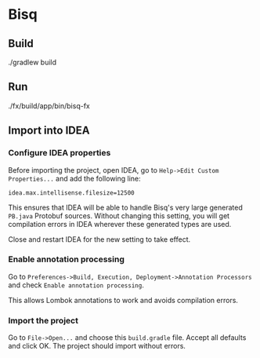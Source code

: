 # Bisq

## Build

./gradlew build

## Run

./fx/build/app/bin/bisq-fx

## Import into IDEA

### Configure IDEA properties

Before importing the project, open IDEA, go to `Help->Edit Custom Properties...` and add the following line:

    idea.max.intellisense.filesize=12500

This ensures that IDEA will be able to handle Bisq's very large generated `PB.java` Protobuf sources. Without changing this setting, you will get compilation errors in IDEA wherever these generated types are used.

Close and restart IDEA for the new setting to take effect.

### Enable annotation processing

Go to `Preferences->Build, Execution, Deployment->Annotation Processors` and check `Enable annotation processing`.

This allows Lombok annotations to work and avoids compilation errors.

### Import the project

Go to `File->Open...` and choose this `build.gradle` file. Accept all defaults and click OK. The project should import without errors.
